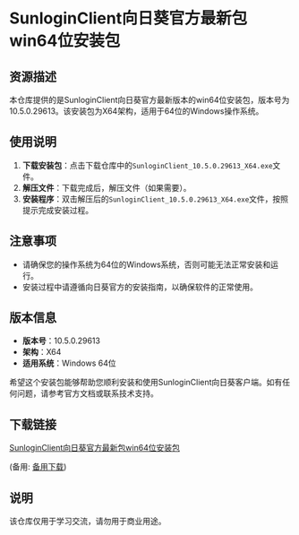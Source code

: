 # SunloginClient向日葵官方最新包win64位安装包

## 资源描述

本仓库提供的是SunloginClient向日葵官方最新版本的win64位安装包，版本号为10.5.0.29613。该安装包为X64架构，适用于64位的Windows操作系统。

## 使用说明

1. **下载安装包**：点击下载仓库中的`SunloginClient_10.5.0.29613_X64.exe`文件。
2. **解压文件**：下载完成后，解压文件（如果需要）。
3. **安装程序**：双击解压后的`SunloginClient_10.5.0.29613_X64.exe`文件，按照提示完成安装过程。

## 注意事项

- 请确保您的操作系统为64位的Windows系统，否则可能无法正常安装和运行。
- 安装过程中请遵循向日葵官方的安装指南，以确保软件的正常使用。

## 版本信息

- **版本号**：10.5.0.29613
- **架构**：X64
- **适用系统**：Windows 64位

希望这个安装包能够帮助您顺利安装和使用SunloginClient向日葵客户端。如有任何问题，请参考官方文档或联系技术支持。

## 下载链接
[SunloginClient向日葵官方最新包win64位安装包](https://pan.quark.cn/s/604c7293b1c5) 

(备用: [备用下载](https://pan.baidu.com/s/1xpMZ7LyHkF9v74N1f3I4lg?pwd=1234))

## 说明

该仓库仅用于学习交流，请勿用于商业用途。
